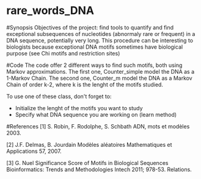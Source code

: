 # rare_words_DNA
#Synopsis 
Objectives of the project: find tools to quantify and find exceptional subsequences of nucleotides (abnormaly rare or frequent) in a DNA sequence, potentially very long.
This procedure can be interesting to biologists because exceptional DNA motifs sometimes have biological purpose (see Chi motifs and restriction sites)

#Code
The code offer 2 different ways to find such motifs, both using Markov approximations.
The first one, Counter_simple model the DNA as a 1-Markov Chain.
The second one, Counter_m model the DNA as a Markov Chain of order k-2, where k is the lenght of the motifs studied.

To use one of these class, don't forget to:
- Initialize the lenght of the motifs you want to study
- Specify what DNA sequence you are working on (learn method)

#References
[1] S. Robin, F. Rodolphe, S. Schbath ADN, mots et modèles 2003.

[2] J.F. Delmas, B. Jourdain Modèles aléatoires Mathematiques et Applications 57, 2007.

[3] G. Nuel Significance Score of Motifs in Biological Sequences Bioinformatics: Trends and Methodologies Intech
2011; 978-53. Relations.

